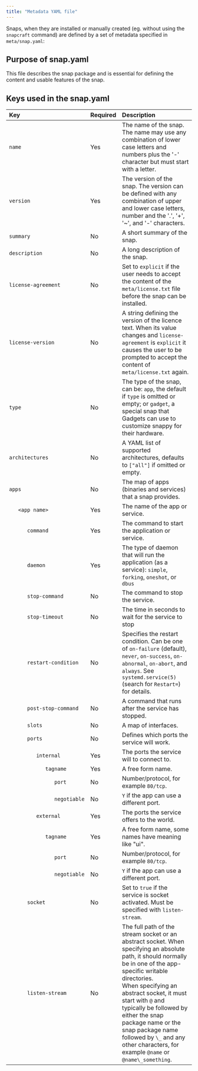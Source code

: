 ```yaml
---
title: "Metadata YAML file"
---
```




Snaps, when they are installed or manually created (eg. without using the `snapcraft` command) are defined by a set of metadata specified in `meta/snap.yaml`:

## Purpose of snap.yaml

This file describes the snap package and is essential for defining the content and usable features of the snap. 

## Keys used in the snap.yaml 

Key | Required | Description 
:---- | ---- | :---- 
<code>name</code> | Yes | The name of the snap. The name may use any combination of lower case letters and numbers plus the '-' character but must start with a letter.
<code>version</code> | Yes | The version of the snap. The version can be defined with any combination of upper and lower case letters, number and the '.', '+', '~', and '-' characters.
<code>summary</code> | No | A short summary of the snap.
<code>description</code> | No | A long description of the snap.
<code>license-agreement</code> | No | Set to `explicit` if the user needs to accept the content of the `meta/license.txt` file before the snap can be installed.
<code>license-version</code> | No | A string defining the version of the licence text. When its value changes and `license-agreement` is `explicit` it causes the user to be prompted to accept the content of `meta/license.txt` again.
<code>type</code> | No |  The type of the snap, can be:  `app`, the default if `type` is omitted or empty; or `gadget`, a special snap that Gadgets can use to customize snappy for their hardware.
<code>architectures</code> | No | A YAML list of supported architectures,  defaults to  `["all"]` if omitted or empty.
<code>apps</code> | No | The map of apps (binaries and services) that a snap provides.
<code>&nbsp;&nbsp;&nbsp;&lt;app name></code> | Yes | The name of the app or service.
<code>&nbsp;&nbsp;&nbsp;&nbsp;&nbsp;&nbsp;command</code> | Yes |The command to start the application or service.
<code>&nbsp;&nbsp;&nbsp;&nbsp;&nbsp;&nbsp;daemon</code>| Yes | The type of daemon that will run the application (as a service): `simple`, `forking`, `oneshot`, or `dbus`
<code>&nbsp;&nbsp;&nbsp;&nbsp;&nbsp;&nbsp;stop-command</code> | No |  The command to stop the service.
<code>&nbsp;&nbsp;&nbsp;&nbsp;&nbsp;&nbsp;stop-timeout</code> | No |  The time in seconds to wait for the service to stop
<code>&nbsp;&nbsp;&nbsp;&nbsp;&nbsp;&nbsp;restart-condition</code> | No |  Specifies the restart       condition. Can be one of `on-failure` (default), `never`, `on-success`,       `on-abnormal`, `on-abort`,  and `always`. See `systemd.service(5)` (search for `Restart=`) for details.
<code>&nbsp;&nbsp;&nbsp;&nbsp;&nbsp;&nbsp;post-stop-command</code> | No |  A command that runs after the service has stopped.
<code>&nbsp;&nbsp;&nbsp;&nbsp;&nbsp;&nbsp;slots</code> | No | A map of interfaces.
<code>&nbsp;&nbsp;&nbsp;&nbsp;&nbsp;&nbsp;ports</code> | No |  Defines which ports the service will work.
<code>&nbsp;&nbsp;&nbsp;&nbsp;&nbsp;&nbsp;&nbsp;&nbsp;&nbsp;internal</code> | Yes | The ports the service will to connect to.
<code>&nbsp;&nbsp;&nbsp;&nbsp;&nbsp;&nbsp;&nbsp;&nbsp;&nbsp;&nbsp;&nbsp;&nbsp;tagname</code> | Yes | A free form name.
<code>&nbsp;&nbsp;&nbsp;&nbsp;&nbsp;&nbsp;&nbsp;&nbsp;&nbsp;&nbsp;&nbsp;&nbsp;&nbsp;&nbsp;&nbsp;port</code> | No |  Number/protocol, for example `80/tcp`.
<code>&nbsp;&nbsp;&nbsp;&nbsp;&nbsp;&nbsp;&nbsp;&nbsp;&nbsp;&nbsp;&nbsp;&nbsp;&nbsp;&nbsp;&nbsp;negotiable</code> | No |  `Y` if the app can use a different port.
<code>&nbsp;&nbsp;&nbsp;&nbsp;&nbsp;&nbsp;&nbsp;&nbsp;&nbsp;external</code> | Yes | The ports the service offers to the world.
<code>&nbsp;&nbsp;&nbsp;&nbsp;&nbsp;&nbsp;&nbsp;&nbsp;&nbsp;&nbsp;&nbsp;&nbsp;tagname</code> | Yes | A free form name, some names have meaning like "ui".
<code>&nbsp;&nbsp;&nbsp;&nbsp;&nbsp;&nbsp;&nbsp;&nbsp;&nbsp;&nbsp;&nbsp;&nbsp;&nbsp;&nbsp;&nbsp;port</code> | No |  Number/protocol, for example `80/tcp`.
<code>&nbsp;&nbsp;&nbsp;&nbsp;&nbsp;&nbsp;&nbsp;&nbsp;&nbsp;&nbsp;&nbsp;&nbsp;&nbsp;&nbsp;&nbsp;negotiable</code> | No |  `Y` if the app can use a different port.
<code>&nbsp;&nbsp;&nbsp;&nbsp;&nbsp;&nbsp;socket</code> | No |  Set to `true` if the service is socket activated. Must be specified with `listen-stream`.
<code>&nbsp;&nbsp;&nbsp;&nbsp;&nbsp;&nbsp;listen-stream</code> | No |  The full path of the stream socket or an abstract socket. When specifying an absolute path, it should normally be in one of the app-specific writable directories. <br />When specifying an abstract socket, it must start with `@` and typically be followed by either the snap package name or the snap package name followed by `\_` and any other characters, for example  `@name` or `@name\_something`.
